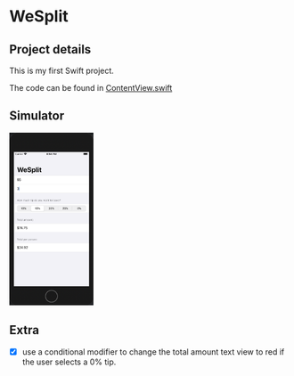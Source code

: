 # WeSplit

## Project details
This is my first Swift project.

The code can be found in [ContentView.swift](https://github.com/KristinnGodfrey/WeSplit/blob/master/WeSplit/ContentView.swift)

## Simulator
<p align="left">
  <img src="/p2.png" width="30%" /> 
</p>

## Extra
- [x] use a conditional modifier to change the total amount text view to red if the user selects a 0% tip.
 
